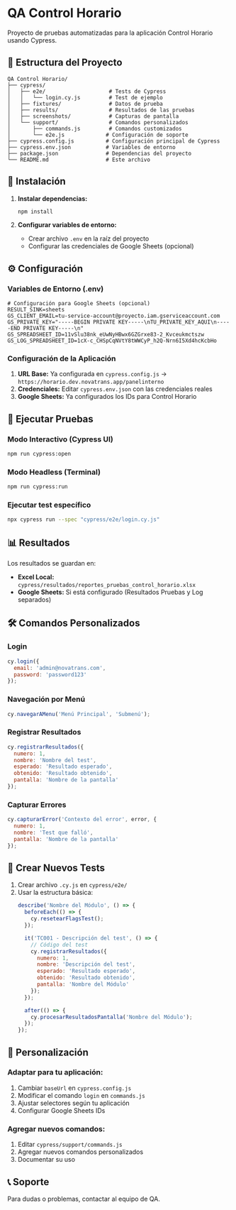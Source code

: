 # QA Control Horario

Proyecto de pruebas automatizadas para la aplicación Control Horario usando Cypress.

## 📁 Estructura del Proyecto

```
QA Control Horario/
├── cypress/
│   ├── e2e/                    # Tests de Cypress
│   │   └── login.cy.js         # Test de ejemplo
│   ├── fixtures/               # Datos de prueba
│   ├── results/                # Resultados de las pruebas
│   ├── screenshots/            # Capturas de pantalla
│   └── support/                # Comandos personalizados
│       ├── commands.js         # Comandos customizados
│       └── e2e.js             # Configuración de soporte
├── cypress.config.js          # Configuración principal de Cypress
├── cypress.env.json           # Variables de entorno
├── package.json               # Dependencias del proyecto
└── README.md                  # Este archivo
```

## 🚀 Instalación

1. **Instalar dependencias:**
   ```bash
   npm install
   ```

2. **Configurar variables de entorno:**
   - Crear archivo `.env` en la raíz del proyecto
   - Configurar las credenciales de Google Sheets (opcional)

## ⚙️ Configuración

### Variables de Entorno (.env)

```env
# Configuración para Google Sheets (opcional)
RESULT_SINK=sheets
GS_CLIENT_EMAIL=tu-service-account@proyecto.iam.gserviceaccount.com
GS_PRIVATE_KEY="-----BEGIN PRIVATE KEY-----\nTU_PRIVATE_KEY_AQUI\n-----END PRIVATE KEY-----\n"
GS_SPREADSHEET_ID=11vSlu38nk_eUwNyHBwx6GZGrxe83-2_Kvceukmctszw
GS_LOG_SPREADSHEET_ID=1cX-c_CHSpCqNVtY8tWWCyP_h2Q-Nrn6I5Xd4hcKcbHo
```

### Configuración de la Aplicación

1. **URL Base:** Ya configurada en `cypress.config.js` → `https://horario.dev.novatrans.app/panelinterno`
2. **Credenciales:** Editar `cypress.env.json` con las credenciales reales
3. **Google Sheets:** Ya configurados los IDs para Control Horario

## 🧪 Ejecutar Pruebas

### Modo Interactivo (Cypress UI)
```bash
npm run cypress:open
```

### Modo Headless (Terminal)
```bash
npm run cypress:run
```

### Ejecutar test específico
```bash
npx cypress run --spec "cypress/e2e/login.cy.js"
```

## 📊 Resultados

Los resultados se guardan en:
- **Excel Local:** `cypress/resultados/reportes_pruebas_control_horario.xlsx`
- **Google Sheets:** Si está configurado (Resultados Pruebas y Log separados)

## 🛠️ Comandos Personalizados

### Login
```javascript
cy.login({
  email: 'admin@novatrans.com',
  password: 'password123'
});
```

### Navegación por Menú
```javascript
cy.navegarAMenu('Menú Principal', 'Submenú');
```

### Registrar Resultados
```javascript
cy.registrarResultados({
  numero: 1,
  nombre: 'Nombre del test',
  esperado: 'Resultado esperado',
  obtenido: 'Resultado obtenido',
  pantalla: 'Nombre de la pantalla'
});
```

### Capturar Errores
```javascript
cy.capturarError('Contexto del error', error, {
  numero: 1,
  nombre: 'Test que falló',
  pantalla: 'Nombre de la pantalla'
});
```

## 📝 Crear Nuevos Tests

1. Crear archivo `.cy.js` en `cypress/e2e/`
2. Usar la estructura básica:
   ```javascript
   describe('Nombre del Módulo', () => {
     beforeEach(() => {
       cy.resetearFlagsTest();
     });

     it('TC001 - Descripción del test', () => {
       // Código del test
       cy.registrarResultados({
         numero: 1,
         nombre: 'Descripción del test',
         esperado: 'Resultado esperado',
         obtenido: 'Resultado obtenido',
         pantalla: 'Nombre del Módulo'
       });
     });

     after(() => {
       cy.procesarResultadosPantalla('Nombre del Módulo');
     });
   });
   ```

## 🔧 Personalización

### Adaptar para tu aplicación:
1. Cambiar `baseUrl` en `cypress.config.js`
2. Modificar el comando `login` en `commands.js`
3. Ajustar selectores según tu aplicación
4. Configurar Google Sheets IDs

### Agregar nuevos comandos:
1. Editar `cypress/support/commands.js`
2. Agregar nuevos comandos personalizados
3. Documentar su uso

## 📞 Soporte

Para dudas o problemas, contactar al equipo de QA.
